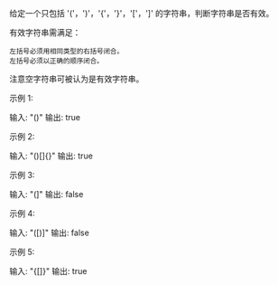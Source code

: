 给定一个只包括 &#39;(&#39;，&#39;)&#39;，&#39;{&#39;，&#39;}&#39;，&#39;[&#39;，&#39;]&#39;&nbsp;的字符串，判断字符串是否有效。

有效字符串需满足：


	左括号必须用相同类型的右括号闭合。
	左括号必须以正确的顺序闭合。


注意空字符串可被认为是有效字符串。

示例 1:

输入: &quot;()&quot;
输出: true


示例&nbsp;2:

输入: &quot;()[]{}&quot;
输出: true


示例&nbsp;3:

输入: &quot;(]&quot;
输出: false


示例&nbsp;4:

输入: &quot;([)]&quot;
输出: false


示例&nbsp;5:

输入: &quot;{[]}&quot;
输出: true
